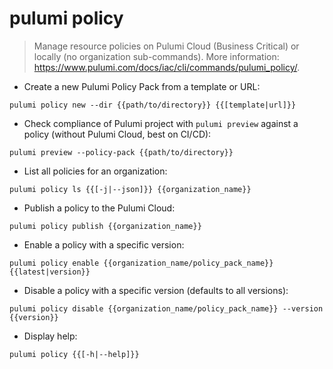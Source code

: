 # pulumi policy

> Manage resource policies on Pulumi Cloud (Business Critical) or locally (no organization sub-commands).
> More information: <https://www.pulumi.com/docs/iac/cli/commands/pulumi_policy/>.

- Create a new Pulumi Policy Pack from a template or URL:

`pulumi policy new --dir {{path/to/directory}} {{[template|url]}}`

- Check compliance of Pulumi project with `pulumi preview` against a policy (without Pulumi Cloud, best on CI/CD):

`pulumi preview --policy-pack {{path/to/directory}}`

- List all policies for an organization:

`pulumi policy ls {{[-j|--json]}} {{organization_name}}`

- Publish a policy to the Pulumi Cloud:

`pulumi policy publish {{organization_name}}`

- Enable a policy with a specific version:

`pulumi policy enable {{organization_name/policy_pack_name}} {{latest|version}}`

- Disable a policy with a specific version (defaults to all versions):

`pulumi policy disable {{organization_name/policy_pack_name}} --version {{version}}`

- Display help:

`pulumi policy {{[-h|--help]}}`
